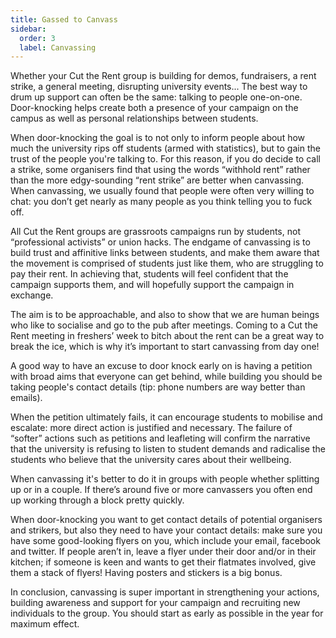 ```yaml
---
title: Gassed to Canvass
sidebar:
  order: 3
  label: Canvassing
---
```


Whether your Cut the Rent group is building for demos, fundraisers, a rent strike, a general meeting, disrupting university events... The best way to drum up support can often be the same: talking to people one-on-one. Door-knocking helps create both a presence of your campaign on the campus as well as personal relationships between students.

When door-knocking the goal is to not only to inform people about how much the university rips off students (armed with statistics), but to gain the trust of the people you're talking to. For this reason, if you do decide to call a strike, some organisers find that using the words “withhold rent” rather than the more edgy-sounding “rent strike” are better when canvassing. When canvassing, we usually found that people were often very willing to chat: you don’t get nearly as many people as you think telling you to fuck off.

All Cut the Rent groups are grassroots campaigns run by students, not “professional activists” or union hacks. The endgame of canvassing is to build trust and affinitive links between students, and make them aware that the movement is comprised of students just like them, who are struggling to pay their rent. In achieving that, students will feel confident that the campaign supports them, and will hopefully support the campaign in exchange.

The aim is to be approachable, and also to show that we are human beings who like to socialise and go to the pub after meetings. Coming to a Cut the Rent meeting in freshers’ week to bitch about the rent can be a great way to break the ice, which is why it’s important to start canvassing from day one!

A good way to have an excuse to door knock early on is having a petition with broad aims that everyone can get behind, while building you should be taking people's contact details (tip: phone numbers are way better than emails).

When the petition ultimately fails, it can encourage students to mobilise and escalate: more direct action is justified and necessary. The failure of “softer” actions such as petitions and leafleting will confirm the narrative that the university is refusing to listen to student demands and radicalise the students who believe that the university cares about their wellbeing.

When canvassing it's better to do it in groups with people whether splitting up or in a couple. If there’s around five or more canvassers you often end up working through a block pretty quickly.

When door-knocking you want to get contact details of potential organisers and strikers, but also they need to have your contact details: make sure you have some good-looking flyers on you, which include your email, facebook and twitter. If people aren’t in, leave a flyer under their door and/or in their kitchen; if someone is keen and wants to get their flatmates involved, give them a stack of flyers! Having posters and stickers is a big bonus.

In conclusion, canvassing is super important in strengthening your actions, building awareness and support for your campaign and recruiting new individuals to the group. You should start as early as possible in the year for maximum effect.
